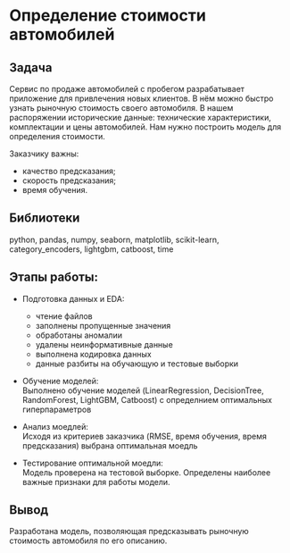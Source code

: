 # Определение стоимости автомобилей

## Задача
Сервис по продаже автомобилей с пробегом разрабатывает приложение для привлечения новых клиентов. В нём можно быстро узнать рыночную стоимость своего автомобиля. В нашем распоряжении исторические данные: технические характеристики, комплектации и цены автомобилей. Нам нужно построить модель для определения стоимости.

Заказчику важны:
- качество предсказания;
- скорость предсказания;
- время обучения.
## Библиотеки

python, pandas, numpy, seaborn, matplotlib, scikit-learn, category_encoders, lightgbm, catboost, time

## Этапы работы:

- Подготовка данных и EDA: 
    - чтение файлов
    - заполнены пропущенные значения
    - обработаны аномалии
    - удалены неинформативные данные
    - выполнена кодировка данных
    - данные разбиты на обучающую и тестовые выборки
        
- Обучение моделей:<br>
Выполнено обучение моделей (LinearRegression, DecisionTree, RandomForest, LightGBM, Catboost) с определнием оптимальных гиперпараметров
    
- Анализ моедлей:<br>
Исходя из критериев заказчика (RMSE, время обучения, время предсказания) выбрана оптимальная моедль

- Тестирование оптимальной моедли:<br>
Модель проверена на тестовой выборке. Определены наиболее важные признаки для работы модели.

## Вывод
Разработана модель, позволяющая предсказывать рыночную стоимость автомобиля по его описанию.
